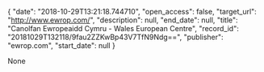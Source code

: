 {
  "date": "2018-10-29T13:21:18.744710", 
  "open_access": false, 
  "target_url": "http://www.ewrop.com/", 
  "description": null, 
  "end_date": null, 
  "title": "Canolfan Ewropeaidd Cymru - Wales European Centre", 
  "record_id": "20181029T132118/9fau2ZZKwBp43V7TfN9Ndg==", 
  "publisher": "ewrop.com", 
  "start_date": null
}

None
